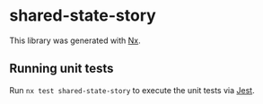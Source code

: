 # shared-state-story

This library was generated with [Nx](https://nx.dev).

## Running unit tests

Run `nx test shared-state-story` to execute the unit tests via [Jest](https://jestjs.io).
